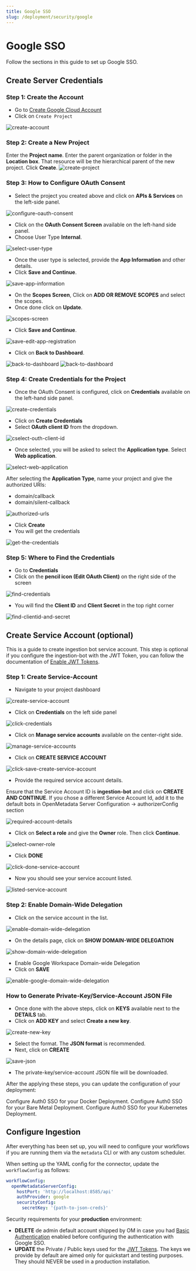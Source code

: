 ```yaml
---
title: Google SSO
slug: /deployment/security/google
---
```


# Google SSO

Follow the sections in this guide to set up Google SSO.

## Create Server Credentials

### Step 1: Create the Account
- Go to [Create Google Cloud Account](https://console.cloud.google.com/)
- Click on `Create Project`

<Image src="/images/deployment/security/google/create-account.png" alt="create-account" caption="Create a New Account"/>

### Step 2: Create a New Project
Enter the **Project name**.
Enter the parent organization or folder in the **Location box**. That resource will be the hierarchical parent of the new project.
Click **Create**.
<Image src="/images/deployment/security/google/create-project.png" alt="create-project" caption="Create a New Project"/>

### Step 3: How to Configure OAuth Consent
- Select the project you created above and click on **APIs & Services** on the left-side panel.
<Image src="/images/deployment/security/google/configure-oauth-consent.png" alt="configure-oauth-consent"/>

- Click on the **OAuth Consent Screen** available on the left-hand side panel.
- Choose User Type **Internal**.
<Image src="/images/deployment/security/google/select-user-type.png" alt="select-user-type"/>

- Once the user type is selected, provide the **App Information** and other details.
- Click **Save and Continue**.
<Image src="/images/deployment/security/google/save-app-information.png" alt="save-app-information"/>

- On the **Scopes Screen**, Click on **ADD OR REMOVE SCOPES** and select the scopes.
- Once done click on **Update**.
<Image src="/images/deployment/security/google/scopes-screen.png" alt="scopes-screen"/>

- Click **Save and Continue**.
<Image src="/images/deployment/security/google/save-edit-app-registration.png" alt="save-edit-app-registration"/>

- Click on **Back to Dashboard**.
<Image src="/images/deployment/security/google/back-to-dashboard.png" alt="back-to-dashboard"/>
<Image src="/images/deployment/security/google/back-to-dashboard-2.png" alt="back-to-dashboard"/>

### Step 4: Create Credentials for the Project
- Once the OAuth Consent is configured, click on **Credentials** available on the left-hand side panel.
<Image src="/images/deployment/security/google/create-credentials.png" alt="create-credentials"/>

- Click on **Create Credentials**
- Select **OAuth client ID** from the dropdown.
<Image src="/images/deployment/security/google/select-outh-client-id.png" alt="cselect-outh-client-id"/>

- Once selected, you will be asked to select the **Application type**. Select **Web application**.
<Image src="/images/deployment/security/google/select-web-application.png" alt="select-web-application"/>

After selecting the **Application Type**, name your project and give the authorized URIs:
  - domain/callback
  - domain/silent-callback
<Image src="/images/deployment/security/google/authorized-urls.png" alt="authorized-urls"/>

- Click **Create**
- You will get the credentials
<Image src="/images/deployment/security/google/get-the-credentials.png" alt="get-the-credentials"/>

### Step 5: Where to Find the Credentials
- Go to **Credentials**
- Click on the **pencil icon (Edit OAuth Client)** on the right side of the screen
<Image src="/images/deployment/security/google/find-credentials.png" alt="find-credentials"/>

- You will find the **Client ID** and **Client Secret** in the top right corner
<Image src="/images/deployment/security/google/find-clientid-and-secret.png" alt="find-clientid-and-secret"/>

## Create Service Account (optional)

This is a guide to create ingestion bot service account. This step is optional if you configure the ingestion-bot with 
the JWT Token, you can follow the documentation of [Enable JWT Tokens](/deployment/security/enable-jwt-tokens).

### Step 1: Create Service-Account
- Navigate to your project dashboard
<Image src="/images/deployment/security/google/create-service-account.png" alt="create-service-account"/>

- Click on **Credentials** on the left side panel
<Image src="/images/deployment/security/google/click-credentials.png" alt="click-credentials"/>

- Click on **Manage service accounts** available on the center-right side.
<Image src="/images/deployment/security/google/manage-service-accounts.png" alt="manage-service-accounts"/>

- Click on **CREATE SERVICE ACCOUNT**
<Image src="/images/deployment/security/google/click-save-create-service-account.png" alt="click-save-create-service-account"/>

- Provide the required service account details.

<Note>

Ensure that the Service Account ID is **ingestion-bot** and click on **CREATE AND CONTINUE**. If you chose a different Service Account Id, add it to the default bots in OpenMetadata Server Configuration -> authorizerConfig section 

</Note>
<Image src="/images/deployment/security/google/required-account-details.png" alt="required-account-details"/>

- Click on **Select a role** and give the **Owner** role. Then click **Continue**.
<Image src="/images/deployment/security/google/select-owner-role.png" alt="select-owner-role"/>


- Click **DONE**
<Image src="/images/deployment/security/google/click-done-service-account.png" alt="click-done-service-account"/>


- Now you should see your service account listed.
<Image src="/images/deployment/security/google/listed-service-account.png" alt="listed-service-account"/>


### Step 2: Enable Domain-Wide Delegation

- Click on the service account in the list.
<Image src="/images/deployment/security/google/enable-domain-wide-delegation.png" alt="enable-domain-wide-delegation"/>


- On the details page, click on **SHOW DOMAIN-WIDE DELEGATION**
<Image src="/images/deployment/security/google/show-domain-wide-delegation.png" alt="show-domain-wide-delegation"/>

- Enable Google Workspace Domain-wide Delegation
- Click on **SAVE**
<Image src="/images/deployment/security/google/enable-google-domain-wide-delegation.png" alt="enable-google-domain-wide-delegation"/>

### How to Generate Private-Key/Service-Account JSON File

- Once done with the above steps, click on **KEYS** available next to the **DETAILS** tab.
- Click on **ADD KEY** and select **Create a new key**.
<Image src="/images/deployment/security/google/create-new-key.png" alt="create-new-key"/>

- Select the format. The **JSON format** is recommended.
- Next, click on **CREATE**
<Image src="/images/deployment/security/google/save-json.png" alt="save-json"/>

- The private-key/service-account JSON file will be downloaded.

After the applying these steps, you can update the configuration of your deployment:

<InlineCalloutContainer>
  <InlineCallout
    color="violet-70"
    icon="celebration"
    bold="Docker Security"
    href="/deployment/security/google/docker"
  >
    Configure Auth0 SSO for your Docker Deployment.
  </InlineCallout>
  <InlineCallout
    color="violet-70"
    icon="storage"
    bold="Bare Metal Security"
    href="/deployment/security/google/bare-metal"
  >
    Configure Auth0 SSO for your Bare Metal Deployment.
  </InlineCallout>
  <InlineCallout
    color="violet-70"
    icon="fit_screen"
    bold="Kubernetes Security"
    href="/deployment/security/google/kubernetes"
  >
    Configure Auth0 SSO for your Kubernetes Deployment.
  </InlineCallout>
</InlineCalloutContainer>

## Configure Ingestion

After everything has been set up, you will need to configure your workflows if you are running them via the
`metadata` CLI or with any custom scheduler.

When setting up the YAML config for the connector, update the `workflowConfig` as follows:

```yaml
workflowConfig:
  openMetadataServerConfig:
    hostPort: 'http://localhost:8585/api'
    authProvider: google
    securityConfig:
      secretKey: '{path-to-json-creds}'
```

<Important>

Security requirements for your **production** environment:
- **DELETE** de admin default account shipped by OM in case you had [Basic Authentication](/deployment/security/basic-auth)
  enabled before configuring the authentication with Google SSO.
- **UPDATE** the Private / Public keys used for the [JWT Tokens](/deployment/security/enable-jwt-tokens). The keys we provide 
by default are aimed only for quickstart and testing purposes. They should NEVER be used in a production installation.

</Important>